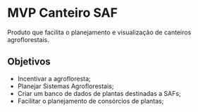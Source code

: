 # MVP Canteiro SAF
Produto que facilita o planejamento e visualização de canteiros agroflorestais. 

## Objetivos
- Incentivar a agrofloresta;
- Planejar Sistemas Agroflorestais;
- Criar um banco de dados de plantas destinadas a SAFs;
- Facilitar o planejamento de consórcios de plantas;

## 